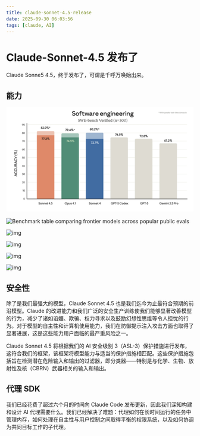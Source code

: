 ```yaml
---
title: claude-sonnet-4.5-release
date: 2025-09-30 06:03:56
tags: [claude, AI]
---
```


# Claude-Sonnet-4.5 发布了

Claude Sonne5 4.5，终于发布了，可谓是千呼万唤始出来。

## 能力

![image-20250930060642592](claude-sonnet-4-5-release.assets/image-20250930060642592.png)

![Benchmark table comparing frontier models across popular public evals](https://www.anthropic.com/_next/image?url=https%3A%2F%2Fwww-cdn.anthropic.com%2Fimages%2F4zrzovbb%2Fwebsite%2F2825bb34cb9b9aa1ef347f816c590b5bbdae2b4d-2600x2288.png&w=3840&q=75)

![img](https://www.anthropic.com/_next/image?url=https%3A%2F%2Fwww-cdn.anthropic.com%2Fimages%2F4zrzovbb%2Fwebsite%2F7175bc18c46562f1228280a7abda751219a2aae1-3840x2160.png&w=3840&q=75)

![img](https://www.anthropic.com/_next/image?url=https%3A%2F%2Fwww-cdn.anthropic.com%2Fimages%2F4zrzovbb%2Fwebsite%2Ffd313a5edb996d98b9fc73ee5b3e6a34fbbcbb83-3840x2160.png&w=3840&q=75)

![img](https://www.anthropic.com/_next/image?url=https%3A%2F%2Fwww-cdn.anthropic.com%2Fimages%2F4zrzovbb%2Fwebsite%2F442f96fd96de39e3ff3a05b288e2647dd7ec2f58-3840x2160.png&w=3840&q=75)

![img](https://www.anthropic.com/_next/image?url=https%3A%2F%2Fwww-cdn.anthropic.com%2Fimages%2F4zrzovbb%2Fwebsite%2F711e6e1178f0ed7ca9aa85a5e0e9940a807c436a-3840x2160.png&w=3840&q=75)



## 安全性

除了是我们最强大的模型，Claude Sonnet 4.5 也是我们迄今为止最符合预期的前沿模型。Claude 的改进能力和我们广泛的安全生产训练使我们能够显著改善模型的行为，减少了诸如谄媚、欺骗、权力寻求以及鼓励幻想性思维等令人担忧的行为。对于模型的自主性和计算机使用能力，我们在防御提示注入攻击方面也取得了显著进展，这是这些能力用户面临的最严重风险之一。



Claude Sonnet 4.5 将根据我们的 AI 安全级别 3（ASL-3）保护措施进行发布，这符合我们的框架，该框架将模型能力与适当的保护措施相匹配。这些保护措施包括旨在检测潜在危险输入和输出的过滤器，即分类器——特别是与化学、生物、放射性及核（CBRN）武器相关的输入和输出。



## 代理 SDK 

我们已经花费了超过六个月的时间向 Claude Code 发布更新，因此我们深知构建和设计 AI 代理需要什么。我们已经解决了难题：代理如何在长时间运行的任务中管理内存，如何处理在自主性与用户控制之间取得平衡的权限系统，以及如何协调为共同目标工作的子代理。
